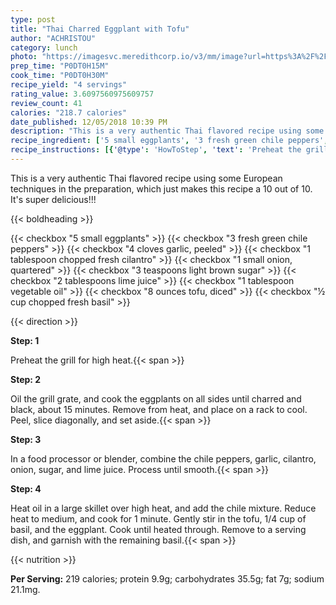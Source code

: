 ```yaml
---
type: post
title: "Thai Charred Eggplant with Tofu"
author: "ACHRISTOU"
category: lunch
photo: "https://imagesvc.meredithcorp.io/v3/mm/image?url=https%3A%2F%2Fimages.media-allrecipes.com%2Fuserphotos%2F4429018.jpg"
prep_time: "P0DT0H15M"
cook_time: "P0DT0H30M"
recipe_yield: "4 servings"
rating_value: 3.6097560975609757
review_count: 41
calories: "218.7 calories"
date_published: 12/05/2018 10:39 PM
description: "This is a very authentic Thai flavored recipe using some European techniques in the preparation, which just makes this recipe a 10 out of 10. It's super delicious!!!"
recipe_ingredient: ['5 small eggplants', '3 fresh green chile peppers', '4 cloves garlic, peeled', '1 tablespoon chopped fresh cilantro', '1 small onion, quartered', '3 teaspoons light brown sugar', '2 tablespoons lime juice', '1 tablespoon vegetable oil', '8 ounces tofu, diced', '½ cup chopped fresh basil']
recipe_instructions: [{'@type': 'HowToStep', 'text': 'Preheat the grill for high heat.\n'}, {'@type': 'HowToStep', 'text': 'Oil the grill grate, and cook the eggplants on all sides until charred and black, about 15 minutes. Remove from heat, and place on a rack to cool. Peel, slice diagonally, and set aside.\n'}, {'@type': 'HowToStep', 'text': 'In a food processor or blender, combine the chile peppers, garlic, cilantro, onion, sugar, and lime juice. Process until smooth.\n'}, {'@type': 'HowToStep', 'text': 'Heat oil in a large skillet over high heat, and add the chile mixture. Reduce heat to medium, and cook for 1 minute. Gently stir in the tofu, 1/4 cup of basil, and the eggplant. Cook until heated through. Remove to a serving dish, and garnish with the remaining basil.\n'}]
---
```


This is a very authentic Thai flavored recipe using some European techniques in the preparation, which just makes this recipe a 10 out of 10. It's super delicious!!! 

{{< boldheading >}}

{{< checkbox "5 small eggplants" >}}
{{< checkbox "3  fresh green chile peppers" >}}
{{< checkbox "4 cloves garlic, peeled" >}}
{{< checkbox "1 tablespoon chopped fresh cilantro" >}}
{{< checkbox "1 small onion, quartered" >}}
{{< checkbox "3 teaspoons light brown sugar" >}}
{{< checkbox "2 tablespoons lime juice" >}}
{{< checkbox "1 tablespoon vegetable oil" >}}
{{< checkbox "8 ounces tofu, diced" >}}
{{< checkbox "½ cup chopped fresh basil" >}}


{{< direction >}}

**Step: 1**

Preheat the grill for high heat.{{< span >}}

**Step: 2**

Oil the grill grate, and cook the eggplants on all sides until charred and black, about 15 minutes. Remove from heat, and place on a rack to cool. Peel, slice diagonally, and set aside.{{< span >}}

**Step: 3**

In a food processor or blender, combine the chile peppers, garlic, cilantro, onion, sugar, and lime juice. Process until smooth.{{< span >}}

**Step: 4**

Heat oil in a large skillet over high heat, and add the chile mixture. Reduce heat to medium, and cook for 1 minute. Gently stir in the tofu, 1/4 cup of basil, and the eggplant. Cook until heated through. Remove to a serving dish, and garnish with the remaining basil.{{< span >}}

{{< nutrition >}}

**Per Serving:** 219 calories; protein 9.9g; carbohydrates 35.5g; fat 7g; sodium 21.1mg.